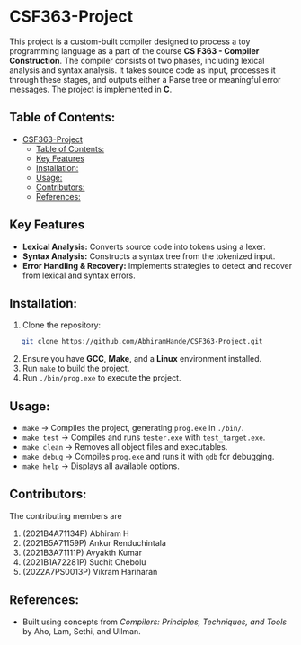 # CSF363-Project
This project is a custom-built compiler designed to process a toy programming language as a part of the course **CS F363 - Compiler Construction**. The compiler consists of two phases, including lexical analysis and syntax analysis. It takes source code as input, processes it through these stages, and outputs either a Parse tree or meaningful error messages. The project is implemented in **C**. 
  
## Table of Contents:
- [CSF363-Project](#csf363-project)
  - [Table of Contents:](#table-of-contents)
  - [Key Features](#key-features)
  - [Installation:](#installation)
  - [Usage:](#usage)
  - [Contributors:](#contributors)
  - [References:](#references)

## Key Features  
- **Lexical Analysis:** Converts source code into tokens using a lexer.     
- **Syntax Analysis:** Constructs a syntax tree from the tokenized input.  
- **Error Handling & Recovery:** Implements strategies to detect and recover from lexical and syntax errors. 

## Installation:
1. Clone the repository:  
```sh
   git clone https://github.com/AbhiramHande/CSF363-Project.git
```
2. Ensure you have **GCC**, **Make**, and a **Linux** environment installed.
3. Run `make` to build the project.
4. Run `./bin/prog.exe` to execute the project.
   

## Usage:
- `make` → Compiles the project, generating `prog.exe` in `./bin/`.  
- `make test` → Compiles and runs `tester.exe` with `test_target.exe`.  
- `make clean` → Removes all object files and executables.  
- `make debug` → Compiles `prog.exe` and runs it with `gdb` for debugging.  
- `make help` → Displays all available options.  


## Contributors:
The contributing members are
1. (2021B4A71134P) Abhiram H 
2. (2021B5A71159P) Ankur Renduchintala 
3. (2021B3A71111P) Avyakth Kumar 
4. (2021B1A72281P) Suchit Chebolu 
5. (2022A7PS0013P) Vikram Hariharan 

## References:
- Built using concepts from *Compilers: Principles, Techniques, and Tools* by Aho, Lam, Sethi, and Ullman.